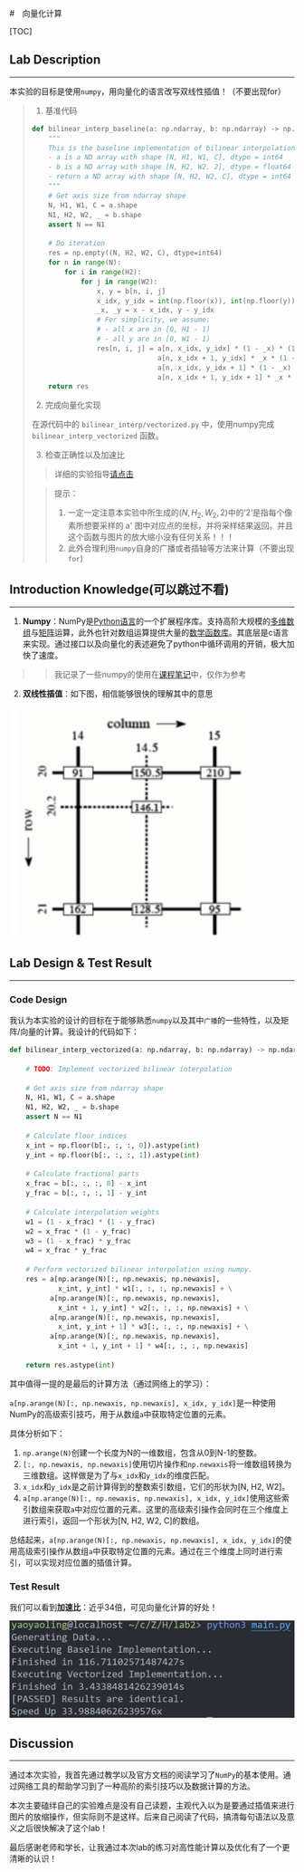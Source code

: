 

#　向量化计算

[TOC]

## Lab Description

---

本实验的目标是使用`numpy`，用向量化的语言改写双线性插值！（不要出现for）

> 1. 基准代码
>
> ```python
> def bilinear_interp_baseline(a: np.ndarray, b: np.ndarray) -> np.ndarray:
>     """
>     This is the baseline implementation of bilinear interpolation without vectorization.
>     - a is a ND array with shape [N, H1, W1, C], dtype = int64
>     - b is a ND array with shape [N, H2, W2, 2], dtype = float64
>     - return a ND array with shape [N, H2, W2, C], dtype = int64
>     """
>     # Get axis size from ndarray shape
>     N, H1, W1, C = a.shape
>     N1, H2, W2, _ = b.shape
>     assert N == N1
> 
>     # Do iteration
>     res = np.empty((N, H2, W2, C), dtype=int64)
>     for n in range(N):
>         for i in range(H2):
>             for j in range(W2):
>                 x, y = b[n, i, j]
>                 x_idx, y_idx = int(np.floor(x)), int(np.floor(y))
>                 _x, _y = x - x_idx, y - y_idx
>                 # For simplicity, we assume:
>                 # - all x are in [0, H1 - 1)
>                 # - all y are in [0, W1 - 1)
>                 res[n, i, j] = a[n, x_idx, y_idx] * (1 - _x) * (1 - _y) + \
>                                a[n, x_idx + 1, y_idx] * _x * (1 - _y) + \
>                                a[n, x_idx, y_idx + 1] * (1 - _x) * _y + \
>                                a[n, x_idx + 1, y_idx + 1] * _x * _y
>     return res
> 
> ```
>
> 2. 完成向量化实现
>
> 在源代码中的 `bilinear_interp/vectorized.py` 中，使用numpy完成 `bilinear_interp_vectorized` 函数。
>
> 3. 检查正确性以及加速比
>
> > 详细的实验指导[请点击](https://zjusct.pages.zjusct.io/summer-course-2023/HPC101-Labs-2023/Lab2-Vectors/)
>
> > 提示：
> >
> > 1. 一定一定注意本实验中所生成的$(N,H_2,W_2,2)$中的‘2’是指每个像素所想要采样的 a' 图中对应点的坐标，并将采样结果返回。并且这个函数与图片的放大缩小没有任何关系！！！
> > 2. 此外合理利用`numpy`自身的广播或者插轴等方法来计算（不要出现`for`)
> >
> > 
>
> 

## Introduction Knowledge(可以跳过不看)

---

1. **Numpy**：NumPy是[Python语言](https://zh.wikipedia.org/wiki/Python)的一个扩展程序库。支持高阶大规模的[多维](https://zh.wikipedia.org/wiki/維度)[数组](https://zh.wikipedia.org/wiki/陣列)与[矩阵](https://zh.wikipedia.org/wiki/矩陣)运算，此外也针对数组运算提供大量的[数学](https://zh.wikipedia.org/wiki/數學)[函数](https://zh.wikipedia.org/wiki/函數)[库](https://zh.wikipedia.org/wiki/函式庫)。其底层是c语言来实现。通过接口以及向量化的表述避免了python中循环调用的开销，极大加快了速度。

> > 我记录了一些numpy的使用在[课程笔记](https://yaoyaolingbro.github.io/notebook/ZJU_CS/%E8%B6%85%E7%AE%97/class/L4/)中，仅作为参考

2. **双线性插值**：如下图，相信能够很快的理解其中的意思

<img src="graph\Snipaste_2023-07-10_10-38-54.png" style="zoom:67%;" />



## Lab Design & Test Result

---

### Code Design 

我认为本实验的设计的目标在于能够熟悉`numpy`以及其中`广播`的一些特性，以及矩阵/向量的计算。我设计的代码如下：

```python
def bilinear_interp_vectorized(a: np.ndarray, b: np.ndarray) -> np.ndarray:
    
    # TODO: Implement vectorized bilinear interpolation

    # Get axis size from ndarray shape
    N, H1, W1, C = a.shape
    N1, H2, W2, _ = b.shape
    assert N == N1

    # Calculate floor indices
    x_int = np.floor(b[:, :, :, 0]).astype(int)
    y_int = np.floor(b[:, :, :, 1]).astype(int)

    # Calculate fractional parts
    x_frac = b[:, :, :, 0] - x_int
    y_frac = b[:, :, :, 1] - y_int

    # Calculate interpolation weights
    w1 = (1 - x_frac) * (1 - y_frac)
    w2 = x_frac * (1 - y_frac)
    w3 = (1 - x_frac) * y_frac
    w4 = x_frac * y_frac

    # Perform vectorized bilinear interpolation using numpy.
    res = a[np.arange(N)[:, np.newaxis, np.newaxis],
            x_int, y_int] * w1[:, :, :, np.newaxis] + \
          a[np.arange(N)[:, np.newaxis, np.newaxis],
            x_int + 1, y_int] * w2[:, :, :, np.newaxis] + \
          a[np.arange(N)[:, np.newaxis, np.newaxis],
            x_int, y_int + 1] * w3[:, :, :, np.newaxis] + \
          a[np.arange(N)[:, np.newaxis, np.newaxis],
            x_int + 1, y_int + 1] * w4[:, :, :, np.newaxis]

    return res.astype(int)
```



其中值得一提的是最后的计算方法（通过网络上的学习）：

`a[np.arange(N)[:, np.newaxis, np.newaxis], x_idx, y_idx]`是一种使用NumPy的高级索引技巧，用于从数组`a`中获取特定位置的元素。

具体分析如下：

1. `np.arange(N)`创建一个长度为N的一维数组，包含从0到N-1的整数。
2. `[:, np.newaxis, np.newaxis]`使用切片操作和`np.newaxis`将一维数组转换为三维数组。这样做是为了与`x_idx`和`y_idx`的维度匹配。
3. `x_idx`和`y_idx`是之前计算得到的整数索引数组，它们的形状为[N, H2, W2]。
4. `a[np.arange(N)[:, np.newaxis, np.newaxis], x_idx, y_idx]`使用这些索引数组来获取`a`中对应位置的元素。这里的高级索引操作会同时在三个维度上进行索引，返回一个形状为[N, H2, W2, C]的数组。

总结起来，`a[np.arange(N)[:, np.newaxis, np.newaxis], x_idx, y_idx]`的使用高级索引操作从数组`a`中获取特定位置的元素。通过在三个维度上同时进行索引，可以实现对应位置的插值计算。



### Test Result

我们可以看到**加速比**：近乎34倍，可见向量化计算的好处！

![](graph\Snipaste_2023-07-10_10-21-06.png)

## Discussion

---

通过本次实验，我首先通过教学以及官方文档的阅读学习了`NumPy`的基本使用。通过网络工具的帮助学习到了一种高阶的索引技巧以及数据计算的方法。

本次主要磕绊自己的实验难点是没有自己读题，主观代入以为是要通过插值来进行图片的放缩操作，但实际则不是这样。后来自己阅读了代码，搞清每句语法以及意义之后很快解决了这个lab！

最后感谢老师和学长，让我通过本次lab的练习对高性能计算以及优化有了一个更清晰的认识！
